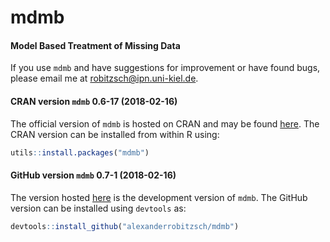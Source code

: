 # mdmb
#### Model Based Treatment of Missing Data


If you use `mdmb` and have suggestions for improvement or have found bugs, please email me at robitzsch@ipn.uni-kiel.de.

#### CRAN version `mdmb` 0.6-17 (2018-02-16)

The official version of `mdmb` is hosted on CRAN and may be found [here](https://cran.r-project.org/package=mdmb). 
The CRAN version can be installed from within R using:

```r
utils::install.packages("mdmb")
```

#### GitHub version `mdmb` 0.7-1 (2018-02-16)

The version hosted [here](https://github.com/alexanderrobitzsch/mdmb) is the development version of `mdmb`. 
The GitHub version can be installed using `devtools` as:

```r
devtools::install_github("alexanderrobitzsch/mdmb")
```
